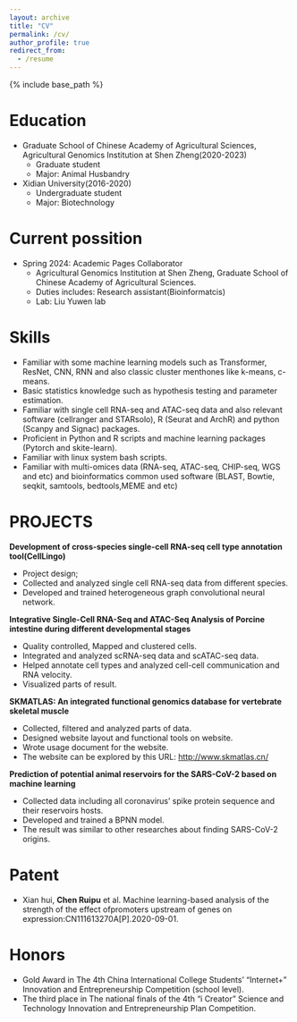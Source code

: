 ```yaml
---
layout: archive
title: "CV"
permalink: /cv/
author_profile: true
redirect_from:
  - /resume
---
```


{% include base_path %}

Education
======
* Graduate School of Chinese Academy of Agricultural Sciences, Agricultural Genomics Institution at Shen Zheng(2020-2023)
  * Graduate student
  * Major: Animal Husbandry
* Xidian University(2016-2020)
  * Undergraduate student
  * Major: Biotechnology

Current possition
======
* Spring 2024: Academic Pages Collaborator
  * Agricultural Genomics Institution at Shen Zheng, Graduate School of Chinese Academy of Agricultural Sciences.
  * Duties includes: Research assistant(Bioinformatcis)
  * Lab: Liu Yuwen lab

Skills
======
* Familiar with some machine learning models such as Transformer, ResNet, CNN, RNN and also classic cluster menthones like k-means, c-means.
* Basic statistics knowledge such as hypothesis testing and parameter estimation.
* Familiar with single cell RNA-seq and ATAC-seq data and also relevant software (cellranger and STARsolo), R (Seurat and ArchR) and python (Scanpy and Signac) packages.
* Proficient in Python and R scripts and machine learning packages (Pytorch and skite-learn).
* Familiar with linux system bash scripts.
* Familiar with multi-omices data (RNA-seq, ATAC-seq, CHIP-seq, WGS and etc) and bioinformatics common used software (BLAST, Bowtie, seqkit, samtools, bedtools,MEME and etc)

PROJECTS
======
**Development of cross-species single-cell RNA-seq cell type annotation tool(CellLingo)**
 * Project design;
 * Collected and analyzed single cell RNA-seq data from different species.
 * Developed and trained heterogeneous graph convolutional neural network.
   
**Integrative Single-Cell RNA-Seq and ATAC-Seq Analysis of Porcine intestine during different developmental stages**
 * Quality controlled, Mapped and clustered cells.
 * Integrated and analyzed scRNA-seq data and scATAC-seq data.
 * Helped annotate cell types and analyzed cell-cell communication and RNA velocity.
 * Visualized parts of result.
   
**SKMATLAS: An integrated functional genomics database for vertebrate skeletal muscle**
 * Collected, filtered and analyzed parts of data.
 * Designed website layout and functional tools on website.
 * Wrote usage document for the website.
 * The website can be explored by this URL: http://www.skmatlas.cn/
   
**Prediction of potential animal reservoirs for the SARS-CoV-2 based on machine learning**
 * Collected data including all coronavirus’ spike protein sequence and their reservoirs hosts.
 * Developed and trained a BPNN model.
 * The result was similar to other researches about finding SARS-CoV-2 origins.

Patent
======
* Xian hui, **Chen Ruipu** et al. Machine learning-based analysis of the strength of the effect ofpromoters upstream of genes on expression:CN111613270A[P].2020-09-01.
  
Honors
======
* Gold Award in The 4th China International College Students’ “Internet+” Innovation and Entrepreneurship Competition (school level).
* The third place in The national finals of the 4th “i Creator” Science and Technology Innovation and Entrepreneurship Plan Competition.
